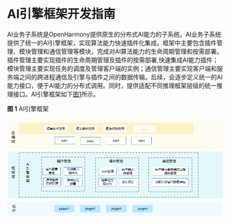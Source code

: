 # AI引擎框架开发指南<a name="ZH-CN_TOPIC_0000001077309802"></a>

AI业务子系统是OpenHarmony提供原生的分布式AI能力的子系统。AI业务子系统提供了统一的AI引擎框架，实现算法能力快速插件化集成。框架中主要包含插件管理、模块管理和通信管理等模块，完成对AI算法能力的生命周期管理和按需部署。插件管理主要实现插件的生命周期管理及插件的按需部署,快速集成AI能力插件；模块管理主要实现任务的调度及管理客户端的实例；通信管理主要实现客户端和服务端之间的跨进程通信及引擎与插件之间的数据传输。后续，会逐步定义统一的AI能力接口，便于AI能力的分布式调用。同时，提供适配不同推理框架层级的统一推理接口。AI引擎框架如下[图1](#fig143186187187)所示。

**图 1**  AI引擎框架<a name="fig143186187187"></a>  


![](figure/zh-cn_image_0000001077727032.png)

